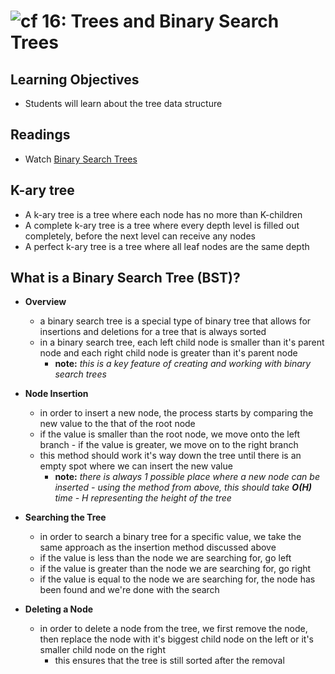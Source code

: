 ![cf](http://i.imgur.com/7v5ASc8.png) 16: Trees and Binary Search Trees
===
## Learning Objectives
* Students will learn about the tree data structure

## Readings
* Watch [Binary Search Trees](https://www.youtube.com/watch?v=oSWTXtMglKE)

## K-ary tree
* A k-ary tree is a tree where each node has no more than K-children
* A complete k-ary tree is a tree where every depth level is filled out completely, before the next level can receive any nodes
* A perfect k-ary tree is a tree where all leaf nodes are the same depth

## What is a Binary Search Tree (BST)?
  * **Overview**
    * a binary search tree is a special type of binary tree that allows for insertions and deletions for a tree that is always sorted
    * in a binary search tree, each left child node is smaller than it's parent node and each right child node is greater than it's parent node
      * **note:** *this is a key feature of creating and working with binary search trees*

  * **Node Insertion**
    * in order to insert a new node, the process starts by comparing the new value to the that of the root node
    * if the value is smaller than the root node, we move onto the left branch - if the value is greater, we move on to the right branch
    * this method should work it's way down the tree until there is an empty spot where we can insert the new value
      * **note:** *there is always 1 possible place where a new node can be inserted - using the method from above, this should take **O(H)** time - H representing the height of the tree*

  * **Searching the Tree**
    * in order to search a binary tree for a specific value, we take the same approach as the insertion method discussed above
    * if the value is less than the node we are searching for, go left
    * if the value is greater than the node we are searching for, go right
    * if the value is equal to the node we are searching for, the node has been found and we're done with the search

  * **Deleting a Node**
    * in order to delete a node from the tree, we first remove the node, then replace the node with it's biggest child node on the left or it's smaller child node on the right
      * this ensures that the tree is still sorted after the removal
